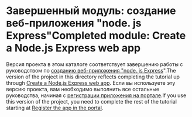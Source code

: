 # <a name="completed-module-create-a-nodejs-express-web-app"></a><span data-ttu-id="abb42-101">Завершенный модуль: создание веб-приложения "node. js Express"</span><span class="sxs-lookup"><span data-stu-id="abb42-101">Completed module: Create a Node.js Express web app</span></span>

<span data-ttu-id="abb42-102">Версия проекта в этом каталоге соответствует завершению работы с руководством по [созданию веб-приложения "node. js Express](https://docs.microsoft.com/graph/training/node-tutorial?tutorial-step=1)".</span><span class="sxs-lookup"><span data-stu-id="abb42-102">The version of the project in this directory reflects completing the tutorial up through [Create a Node.js Express web app](https://docs.microsoft.com/graph/training/node-tutorial?tutorial-step=1).</span></span> <span data-ttu-id="abb42-103">Если вы используете эту версию проекта, вам необходимо выполнить все остальные руководства, начиная с [регистрации приложения на портале](https://docs.microsoft.com/graph/training/node-tutorial?tutorial-step=2).</span><span class="sxs-lookup"><span data-stu-id="abb42-103">If you use this version of the project, you need to complete the rest of the tutorial starting at [Register the app in the portal](https://docs.microsoft.com/graph/training/node-tutorial?tutorial-step=2).</span></span>